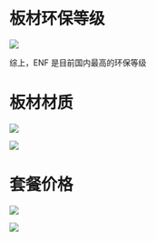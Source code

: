 # 板材环保等级

![](0cb9686dda1c826e05d2718f600a6e81.png)

综上，ENF 是目前国内最高的环保等级

# 板材材质

![](891943393fdfa48d76e7a074185877d3.png)

![](878ac51aabe4fc084538c7dd085e45a0.png)

# 套餐价格

![](f439e32edb8cc0d05d92022696677dd4.png)

![](ee0d1a80aac7d77f5afbebb8059ce749.png)
